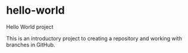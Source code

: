 # hello-world
Hello World project

This is an introductory project to creating a repository and working with branches in GitHub.
